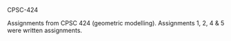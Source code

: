 CPSC-424

Assignments from CPSC 424 (geometric modelling). Assignments 1, 2, 4 & 5 were written assignments.
